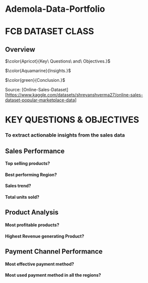 # Ademola-Data-Portfolio
# FCB DATASET CLASS

## Overview

$\color{Apricot}{Key\ Questions\ and\ Objectives.}$

$\color{Aquamarine}{Insights.}$

$\color{green}{Conclusion.}$

Source: [Online-Sales-Dataset][https://www.kaggle.com/datasets/shreyanshverma27/online-sales-dataset-popular-marketplace-data]

# KEY QUESTIONS & OBJECTIVES

### To extract actionable insights from the sales data

## Sales Performance
#### Top selling products?
#### Best performing Region?
#### Sales trend?
#### Total units sold?

## Product Analysis

#### Most profitable products?
#### Highest Revenue generating Product?

## Payment Channel Performance

#### Most effective payment method?
#### Most used payment method in all the regions?


